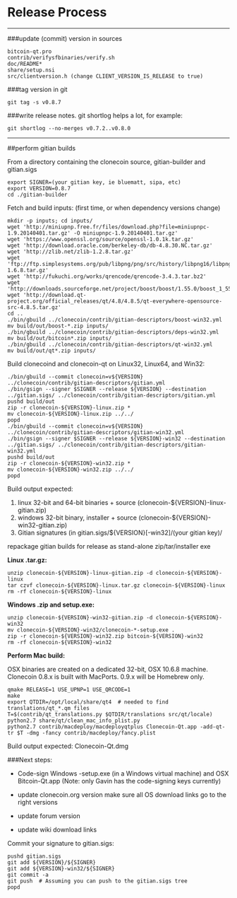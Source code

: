 Release Process
====================

* * *

###update (commit) version in sources


	bitcoin-qt.pro
	contrib/verifysfbinaries/verify.sh
	doc/README*
	share/setup.nsi
	src/clientversion.h (change CLIENT_VERSION_IS_RELEASE to true)

###tag version in git

	git tag -s v0.8.7

###write release notes. git shortlog helps a lot, for example:

	git shortlog --no-merges v0.7.2..v0.8.0

* * *

##perform gitian builds

 From a directory containing the clonecoin source, gitian-builder and gitian.sigs
  
	export SIGNER=(your gitian key, ie bluematt, sipa, etc)
	export VERSION=0.8.7
	cd ./gitian-builder

 Fetch and build inputs: (first time, or when dependency versions change)

	mkdir -p inputs; cd inputs/
	wget 'http://miniupnp.free.fr/files/download.php?file=miniupnpc-1.9.20140401.tar.gz' -O miniupnpc-1.9.20140401.tar.gz'
	wget 'https://www.openssl.org/source/openssl-1.0.1k.tar.gz'
	wget 'http://download.oracle.com/berkeley-db/db-4.8.30.NC.tar.gz'
	wget 'http://zlib.net/zlib-1.2.8.tar.gz'
	wget 'ftp://ftp.simplesystems.org/pub/libpng/png/src/history/libpng16/libpng-1.6.8.tar.gz'
	wget 'http://fukuchi.org/works/qrencode/qrencode-3.4.3.tar.bz2'
	wget 'http://downloads.sourceforge.net/project/boost/boost/1.55.0/boost_1_55_0.tar.bz2'
	wget 'http://download.qt-project.org/official_releases/qt/4.8/4.8.5/qt-everywhere-opensource-src-4.8.5.tar.gz'
	cd ..
	./bin/gbuild ../clonecoin/contrib/gitian-descriptors/boost-win32.yml
	mv build/out/boost-*.zip inputs/
	./bin/gbuild ../clonecoin/contrib/gitian-descriptors/deps-win32.yml
	mv build/out/bitcoin*.zip inputs/
	./bin/gbuild ../clonecoin/contrib/gitian-descriptors/qt-win32.yml
	mv build/out/qt*.zip inputs/

 Build clonecoind and clonecoin-qt on Linux32, Linux64, and Win32:
  
	./bin/gbuild --commit clonecoin=v${VERSION} ../clonecoin/contrib/gitian-descriptors/gitian.yml
	./bin/gsign --signer $SIGNER --release ${VERSION} --destination ../gitian.sigs/ ../clonecoin/contrib/gitian-descriptors/gitian.yml
	pushd build/out
	zip -r clonecoin-${VERSION}-linux.zip *
	mv clonecoin-${VERSION}-linux.zip ../../
	popd
	./bin/gbuild --commit clonecoin=v${VERSION} ../clonecoin/contrib/gitian-descriptors/gitian-win32.yml
	./bin/gsign --signer $SIGNER --release ${VERSION}-win32 --destination ../gitian.sigs/ ../clonecoin/contrib/gitian-descriptors/gitian-win32.yml
	pushd build/out
	zip -r clonecoin-${VERSION}-win32.zip *
	mv clonecoin-${VERSION}-win32.zip ../../
	popd

  Build output expected:

  1. linux 32-bit and 64-bit binaries + source (clonecoin-${VERSION}-linux-gitian.zip)
  2. windows 32-bit binary, installer + source (clonecoin-${VERSION}-win32-gitian.zip)
  3. Gitian signatures (in gitian.sigs/${VERSION}[-win32]/(your gitian key)/

repackage gitian builds for release as stand-alone zip/tar/installer exe

**Linux .tar.gz:**

	unzip clonecoin-${VERSION}-linux-gitian.zip -d clonecoin-${VERSION}-linux
	tar czvf clonecoin-${VERSION}-linux.tar.gz clonecoin-${VERSION}-linux
	rm -rf clonecoin-${VERSION}-linux

**Windows .zip and setup.exe:**

	unzip clonecoin-${VERSION}-win32-gitian.zip -d clonecoin-${VERSION}-win32
	mv clonecoin-${VERSION}-win32/clonecoin-*-setup.exe .
	zip -r clonecoin-${VERSION}-win32.zip bitcoin-${VERSION}-win32
	rm -rf clonecoin-${VERSION}-win32

**Perform Mac build:**

  OSX binaries are created on a dedicated 32-bit, OSX 10.6.8 machine.
  Clonecoin 0.8.x is built with MacPorts.  0.9.x will be Homebrew only.

	qmake RELEASE=1 USE_UPNP=1 USE_QRCODE=1
	make
	export QTDIR=/opt/local/share/qt4  # needed to find translations/qt_*.qm files
	T=$(contrib/qt_translations.py $QTDIR/translations src/qt/locale)
	python2.7 share/qt/clean_mac_info_plist.py
	python2.7 contrib/macdeploy/macdeployqtplus Clonecoin-Qt.app -add-qt-tr $T -dmg -fancy contrib/macdeploy/fancy.plist

 Build output expected: Clonecoin-Qt.dmg

###Next steps:

* Code-sign Windows -setup.exe (in a Windows virtual machine) and
  OSX Bitcoin-Qt.app (Note: only Gavin has the code-signing keys currently)

* update clonecoin.org version
  make sure all OS download links go to the right versions

* update forum version

* update wiki download links

Commit your signature to gitian.sigs:

	pushd gitian.sigs
	git add ${VERSION}/${SIGNER}
	git add ${VERSION}-win32/${SIGNER}
	git commit -a
	git push  # Assuming you can push to the gitian.sigs tree
	popd

